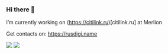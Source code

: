 ### Hi there 👋

I’m currently working on (https://citilink.ru)[citilink.ru] at Merlion

Get contacts on: https://rusdigi.name

<a target="_blank" href="https://t.me/Ma3oBblu"><img src="https://img.shields.io/badge/Telegram-000000?style=flat-square&logo=Telegram"/></a>
<a target="_blank" href="mailto:Ma3oBblu@gmail.com"><img src="https://img.shields.io/badge/Gmail-000000?style=flat-square&logo=Gmail"/></a>

